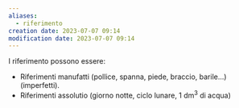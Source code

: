```yaml
---
aliases:
  - riferimento
creation date: 2023-07-07 09:14
modification date: 2023-07-07 09:14
---
```

I riferimento possono essere:
- Riferimenti manufatti (pollice, spanna, piede, braccio, barile...) (imperfetti).
- Riferimenti assolutio (giorno notte, ciclo lunare, $1 \mathrm{\ dm}^3$ di acqua)
